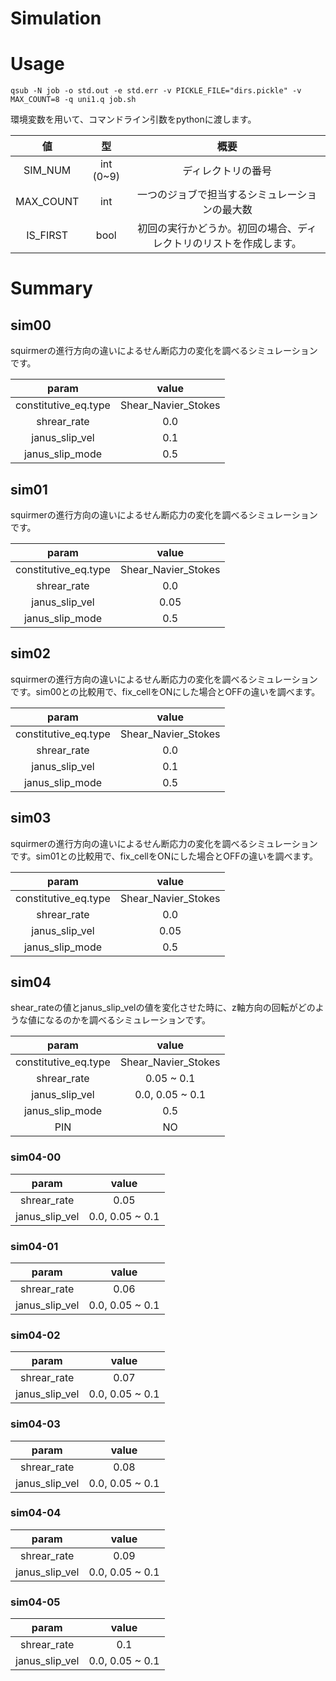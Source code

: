 # Simulation

# Usage
```
qsub -N job -o std.out -e std.err -v PICKLE_FILE="dirs.pickle" -v MAX_COUNT=8 -q uni1.q job.sh
```
環境変数を用いて、コマンドライン引数をpythonに渡します。

|値|型|概要|
|:-:|:-:|:-:|
|SIM_NUM|int (0~9)|ディレクトリの番号|
|MAX_COUNT|int|一つのジョブで担当するシミュレーションの最大数|
|IS_FIRST|bool|初回の実行かどうか。初回の場合、ディレクトリのリストを作成します。|

# Summary
## sim00
squirmerの進行方向の違いによるせん断応力の変化を調べるシミュレーションです。

|param|value|
|:-:|:-:|
|constitutive_eq.type|Shear_Navier_Stokes|
|shrear_rate|0.0|
|janus_slip_vel|0.1|
|janus_slip_mode|0.5|

## sim01
squirmerの進行方向の違いによるせん断応力の変化を調べるシミュレーションです。

|param|value|
|:-:|:-:|
|constitutive_eq.type|Shear_Navier_Stokes|
|shrear_rate|0.0|
|janus_slip_vel|0.05|
|janus_slip_mode|0.5|

## sim02
squirmerの進行方向の違いによるせん断応力の変化を調べるシミュレーションです。sim00との比較用で、fix_cellをONにした場合とOFFの違いを調べます。

|param|value|
|:-:|:-:|
|constitutive_eq.type|Shear_Navier_Stokes|
|shrear_rate|0.0|
|janus_slip_vel|0.1|
|janus_slip_mode|0.5|

## sim03
squirmerの進行方向の違いによるせん断応力の変化を調べるシミュレーションです。sim01との比較用で、fix_cellをONにした場合とOFFの違いを調べます。

|param|value|
|:-:|:-:|
|constitutive_eq.type|Shear_Navier_Stokes|
|shrear_rate|0.0|
|janus_slip_vel|0.05|
|janus_slip_mode|0.5|

## sim04
shear_rateの値とjanus_slip_velの値を変化させた時に、z軸方向の回転がどのような値になるのかを調べるシミュレーションです。

|param|value|
|:-:|:-:|
|constitutive_eq.type|Shear_Navier_Stokes|
|shrear_rate|0.05 ~ 0.1|
|janus_slip_vel|0.0, 0.05 ~ 0.1|
|janus_slip_mode|0.5|
|PIN|NO|

### sim04-00
|param|value|
|:-:|:-:|
|shrear_rate|0.05|
|janus_slip_vel|0.0, 0.05 ~ 0.1|

### sim04-01
|param|value|
|:-:|:-:|
|shrear_rate|0.06|
|janus_slip_vel|0.0, 0.05 ~ 0.1|

### sim04-02
|param|value|
|:-:|:-:|
|shrear_rate|0.07|
|janus_slip_vel|0.0, 0.05 ~ 0.1|

### sim04-03
|param|value|
|:-:|:-:|
|shrear_rate|0.08|
|janus_slip_vel|0.0, 0.05 ~ 0.1|

### sim04-04
|param|value|
|:-:|:-:|
|shrear_rate|0.09|
|janus_slip_vel|0.0, 0.05 ~ 0.1|

### sim04-05
|param|value|
|:-:|:-:|
|shrear_rate|0.1|
|janus_slip_vel|0.0, 0.05 ~ 0.1|
